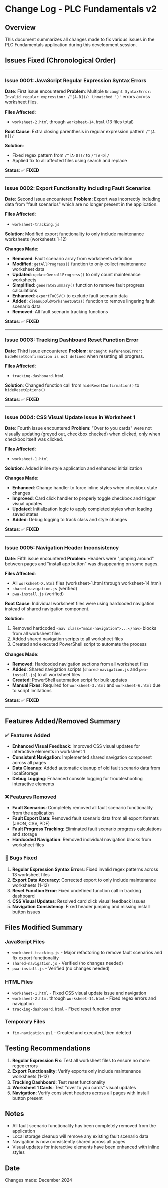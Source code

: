 # Change Log - PLC Fundamentals v2

## Overview
This document summarizes all changes made to fix various issues in the PLC Fundamentals application during this development session.

## Issues Fixed (Chronological Order)

________________________________________________________________________________

### Issue 0001: JavaScript Regular Expression Syntax Errors
**Date**: First issue encountered
**Problem**: Multiple `Uncaught SyntaxError: Invalid regular expression: /^[A-D])/: Unmatched ')'` errors across worksheet files.

**Files Affected**: 
- `worksheet-2.html` through `worksheet-14.html` (13 files total)

**Root Cause**: Extra closing parenthesis in regular expression pattern `/^[A-D])/`

**Solution**: 
- Fixed regex pattern from `/^[A-D])/` to `/^[A-D]/`
- Applied fix to all affected files using search and replace

**Status**: ✅ **FIXED**

________________________________________________________________________________

### Issue 0002: Export Functionality Including Fault Scenarios
**Date**: Second issue encountered
**Problem**: Export was incorrectly including data from "fault scenarios" which are no longer present in the application.

**Files Affected**: 
- `worksheet-tracking.js`

**Solution**: Modified export functionality to only include maintenance worksheets (worksheets 1-12)

**Changes Made**:
- **Removed**: Fault scenario array from worksheets definition
- **Modified**: `getAllProgress()` function to only collect maintenance worksheet data
- **Updated**: `updateOverallProgress()` to only count maintenance worksheets
- **Simplified**: `generateSummary()` function to remove fault progress calculations
- **Enhanced**: `exportToCSV()` to exclude fault scenario data
- **Added**: `cleanupOldWorksheetData()` function to remove lingering fault scenario data
- **Removed**: All fault scenario tracking functions

**Status**: ✅ **FIXED**

________________________________________________________________________________

### Issue 0003: Tracking Dashboard Reset Function Error
**Date**: Third issue encountered
**Problem**: `Uncaught ReferenceError: hideResetConfirmation is not defined` when resetting all progress.

**Files Affected**: 
- `tracking-dashboard.html`

**Solution**: Changed function call from `hideResetConfirmation()` to `hideResetOptions()`

**Status**: ✅ **FIXED**

________________________________________________________________________________

### Issue 0004: CSS Visual Update Issue in Worksheet 1
**Date**: Fourth issue encountered
**Problem**: "Over to you cards" were not visually updating (greyed out, checkbox checked) when clicked, only when checkbox itself was clicked.

**Files Affected**: 
- `worksheet-1.html`

**Solution**: Added inline style application and enhanced initialization

**Changes Made**:
- **Enhanced**: Change handler to force inline styles when checkbox state changes
- **Improved**: Card click handler to properly toggle checkbox and trigger visual updates
- **Updated**: Initialization logic to apply completed styles when loading saved states
- **Added**: Debug logging to track class and style changes

**Status**: ✅ **FIXED**

________________________________________________________________________________

### Issue 0005: Navigation Header Inconsistency
**Date**: Fifth issue encountered
**Problem**: Headers were "jumping around" between pages and "install app button" was disappearing on some pages.

**Files Affected**: 
- All `worksheet-X.html` files (worksheet-1.html through worksheet-14.html)
- `shared-navigation.js` (verified)
- `pwa-install.js` (verified)

**Root Cause**: Individual worksheet files were using hardcoded navigation instead of shared navigation component.

**Solution**: 
1. Removed hardcoded `<nav class="main-navigation">...</nav>` blocks from all worksheet files
2. Added shared navigation scripts to all worksheet files
3. Created and executed PowerShell script to automate the process

**Changes Made**:
- **Removed**: Hardcoded navigation sections from all worksheet files
- **Added**: Shared navigation scripts (`shared-navigation.js` and `pwa-install.js`) to all worksheet files
- **Created**: PowerShell automation script for bulk updates
- **Manual Fixes**: Required for `worksheet-3.html` and `worksheet-6.html` due to script limitations

**Status**: ✅ **FIXED**

________________________________________________________________________________

## Features Added/Removed Summary

### ✅ Features Added
- **Enhanced Visual Feedback**: Improved CSS visual updates for interactive elements in worksheet 1
- **Consistent Navigation**: Implemented shared navigation component across all pages
- **Data Cleanup**: Added automatic cleanup of old fault scenario data from localStorage
- **Debug Logging**: Enhanced console logging for troubleshooting interactive elements

### ❌ Features Removed
- **Fault Scenarios**: Completely removed all fault scenario functionality from the application
- **Fault Export Data**: Removed fault scenario data from all export formats (JSON, CSV, PDF)
- **Fault Progress Tracking**: Eliminated fault scenario progress calculations and storage
- **Hardcoded Navigation**: Removed individual navigation blocks from worksheet files

### 🐛 Bugs Fixed
1. **Regular Expression Syntax Errors**: Fixed invalid regex patterns across 13 worksheet files
2. **Export Data Accuracy**: Corrected export to only include maintenance worksheets (1-12)
3. **Reset Function Error**: Fixed undefined function call in tracking dashboard
4. **CSS Visual Updates**: Resolved card click visual feedback issues
5. **Navigation Consistency**: Fixed header jumping and missing install button issues

## Files Modified Summary

### JavaScript Files
- `worksheet-tracking.js` - Major refactoring to remove fault scenarios and fix export functionality
- `shared-navigation.js` - Verified (no changes needed)
- `pwa-install.js` - Verified (no changes needed)

### HTML Files
- `worksheet-1.html` - Fixed CSS visual update issue and navigation
- `worksheet-2.html` through `worksheet-14.html` - Fixed regex errors and navigation
- `tracking-dashboard.html` - Fixed reset function error

### Temporary Files
- `fix-navigation.ps1` - Created and executed, then deleted

## Testing Recommendations

1. **Regular Expression Fix**: Test all worksheet files to ensure no more regex errors
2. **Export Functionality**: Verify exports only include maintenance worksheets (1-12)
3. **Tracking Dashboard**: Test reset functionality
4. **Worksheet 1 Cards**: Test "over to you cards" visual updates
5. **Navigation**: Verify consistent headers across all pages with install button present

## Notes

- All fault scenario functionality has been completely removed from the application
- Local storage cleanup will remove any existing fault scenario data
- Navigation is now consistently shared across all pages
- Visual updates for interactive elements have been enhanced with inline styles

## Date
Changes made: December 2024 